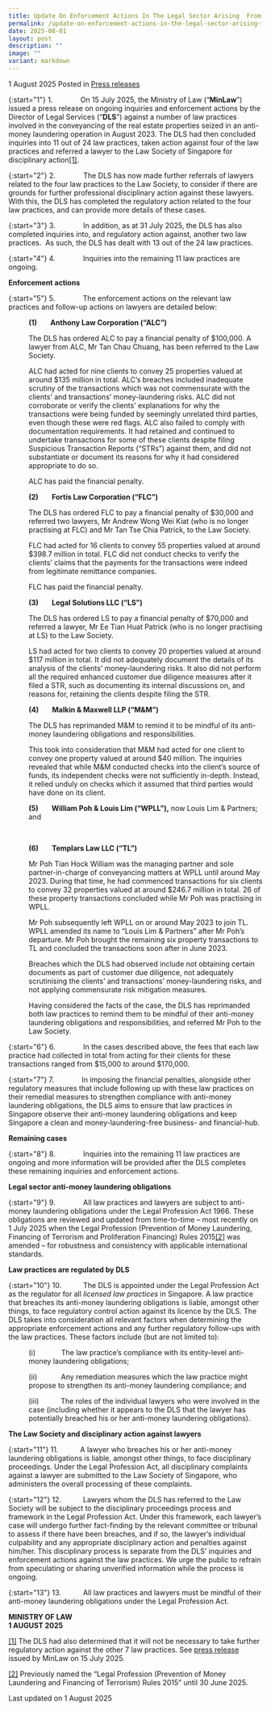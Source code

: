 ```yaml
---
title: Update On Enforcement Actions In The Legal Sector Arising  From The 2023 Case
permalink: /update-on-enforcement-actions-in-the-legal-sector-arising-from-the-2023-case/
date: 2025-08-01
layout: post
description: ""
image: ""
variant: markdown
---
```

1 August 2025 Posted in [Press releases](/news/press-releases)

{:start="1"}
1.&nbsp;&nbsp;&nbsp;&nbsp;&nbsp;&nbsp;&nbsp;&nbsp;&nbsp;&nbsp;&nbsp;&nbsp;&nbsp; On 15 July 2025, the Ministry of Law (“**MinLaw**”) issued a press release on ongoing inquiries and enforcement actions by the Director of Legal Services (“**DLS**”) against a number of law practices involved in the conveyancing of the real estate properties seized in an anti-money laundering operation in August 2023. The DLS had then concluded inquiries into 11 out of 24 law practices, taken action against four of the law practices and referred a lawyer to the Law Society of Singapore for disciplinary action[\[1\]](#_ftn1).

{:start="2"}
2.&nbsp;&nbsp;&nbsp;&nbsp;&nbsp;&nbsp;&nbsp;&nbsp;&nbsp;&nbsp;&nbsp;&nbsp;&nbsp; The DLS has now made further referrals of lawyers related to the four law practices to the Law Society, to consider if there are grounds for further professional disciplinary action against these lawyers. With this, the DLS has completed the regulatory action related to the four law practices, and can provide more details of these cases.

{:start="3"}
3.&nbsp;&nbsp;&nbsp;&nbsp;&nbsp;&nbsp;&nbsp;&nbsp;&nbsp;&nbsp;&nbsp;&nbsp;&nbsp; In addition, as at 31 July 2025, the DLS has also completed inquiries into, and regulatory action against, another two law practices.&nbsp; As such, the DLS has dealt with 13 out of the 24 law practices.

{:start="4"}
4.&nbsp;&nbsp;&nbsp;&nbsp;&nbsp;&nbsp;&nbsp;&nbsp;&nbsp;&nbsp;&nbsp;&nbsp;&nbsp; Inquiries into the remaining 11 law practices are ongoing.

**Enforcement actions**

{:start="5"}
5.&nbsp;&nbsp;&nbsp;&nbsp;&nbsp;&nbsp;&nbsp;&nbsp;&nbsp;&nbsp;&nbsp;&nbsp;&nbsp; The enforcement actions on the relevant law practices and follow-up actions on lawyers are detailed below:

<p style="margin-left: 40px"><b>(1) &nbsp;&nbsp;&nbsp;&nbsp;&nbsp;&nbsp; Anthony Law Corporation (“ALC”)</b></p>

<p style="margin-left: 40px">The DLS has ordered ALC to pay a financial penalty of $100,000. A lawyer from ALC, Mr Tan Chau Chuang, has been referred to the Law Society.</p>

<p style="margin-left: 40px">ALC had acted for nine clients to convey 25 properties valued at around $135 million in total. ALC’s breaches included inadequate scrutiny of the transactions which was not commensurate with the clients’ and transactions’ money-laundering risks. ALC did not corroborate or verify the clients’ explanations for why the transactions were being funded by seemingly unrelated third parties, even though these were red flags. ALC also failed to comply with documentation requirements. It had retained and continued to undertake transactions for some of these clients despite filing Suspicious Transaction Reports (“STRs”) against them, and did not substantiate or document its reasons for why it had considered appropriate to do so.</p>

<p style="margin-left: 40px">ALC has paid the financial penalty.</p>

<p style="margin-left: 40px"><b>(2) &nbsp;&nbsp;&nbsp;&nbsp;&nbsp;&nbsp; Fortis Law Corporation (“FLC”)</b></p>

<p style="margin-left: 40px">The DLS has ordered FLC to pay a financial penalty of $30,000 and referred two lawyers, Mr Andrew Wong Wei Kiat (who is no longer practising at FLC) and Mr Tan Tse Chia Patrick, to the Law Society.</p>

<p style="margin-left: 40px">FLC had acted for 16 clients to convey 55 properties valued at around $398.7 million in total. FLC did not conduct checks to verify the clients’ claims that the payments for the transactions were indeed from legitimate remittance companies.</p>

<p style="margin-left: 40px">FLC has paid the financial penalty.</p>

<p style="margin-left: 40px"><b>(3) &nbsp;&nbsp;&nbsp;&nbsp;&nbsp;&nbsp; Legal Solutions LLC (“LS”)</b></p>

<p style="margin-left: 40px">The DLS has ordered LS to pay a financial penalty of $70,000 and referred a lawyer, Mr Ee Tian Huat Patrick (who is no longer practising at LS) to the Law Society.</p>

<p style="margin-left: 40px">LS had acted for two clients to convey 20 properties valued at around $117 million in total. It did not adequately document the details of its analysis of the clients’ money-laundering risks. It also did not perform all the required enhanced customer due diligence measures after it filed a STR, such as documenting its internal discussions on, and reasons for, retaining the clients despite filing the STR.</p>

<p style="margin-left: 40px"><b>(4) &nbsp;&nbsp;&nbsp;&nbsp;&nbsp;&nbsp; Malkin &amp; Maxwell LLP (“M&amp;M”)</b></p>

<p style="margin-left: 40px">The DLS has reprimanded M&amp;M to remind it to be mindful of its anti-money laundering obligations and responsibilities.</p>

<p style="margin-left: 40px">This took into consideration that M&amp;M had acted for one client to convey one property valued at around $40 million. The inquiries revealed that while M&amp;M conducted checks into the client’s source of funds, its independent checks were not sufficiently in-depth. Instead, it relied unduly on checks which it assumed that third parties would have done on its client.</p>

<p style="margin-left: 40px"><b>(5) &nbsp;&nbsp;&nbsp;&nbsp;&nbsp;&nbsp; William Poh &amp; Louis Lim (“WPLL”),</b> now Louis Lim &amp; Partners; and</p><br>
<p style="margin-left: 40px"><b>(6) &nbsp;&nbsp;&nbsp;&nbsp;&nbsp;&nbsp; Templars Law LLC (“TL”)</b></p>

<p style="margin-left: 40px">Mr Poh Tian Hock William was the managing partner and sole partner-in-charge of conveyancing matters at WPLL until around May 2023. During that time, he had commenced transactions for six clients to convey 32 properties valued at around $246.7 million in total. 26 of these property transactions concluded while Mr Poh was practising in WPLL.</p>

<p style="margin-left: 40px">Mr Poh subsequently left WPLL on or around May 2023 to join TL. WPLL amended its name to “Louis Lim &amp; Partners” after Mr Poh’s departure. Mr Poh brought the remaining six property transactions to TL and concluded the transactions soon after in June 2023.</p>

<p style="margin-left: 40px">Breaches which the DLS had observed include not obtaining certain documents as part of customer due diligence, not adequately scrutinising the clients’ and transactions’ money-laundering risks, and not applying commensurate risk mitigation measures.</p>

<p style="margin-left: 40px">Having considered the facts of the case, the DLS has reprimanded both law practices to remind them to be mindful of their anti-money laundering obligations and responsibilities, and referred Mr Poh to the Law Society.</p>

{:start="6"}
6.&nbsp;&nbsp;&nbsp;&nbsp;&nbsp;&nbsp;&nbsp;&nbsp;&nbsp;&nbsp;&nbsp;&nbsp;&nbsp; In the cases described above, the fees that each law practice had collected in total from acting for their clients for these transactions ranged from $15,000 to around $170,000.

{:start="7"}
7.&nbsp;&nbsp;&nbsp;&nbsp;&nbsp;&nbsp;&nbsp;&nbsp;&nbsp;&nbsp;&nbsp;&nbsp;&nbsp; In imposing the financial penalties, alongside other regulatory measures that include following up with these law practices on their remedial measures to strengthen compliance with anti-money laundering obligations, the DLS aims to ensure that law practices in Singapore observe their anti-money laundering obligations and keep Singapore a clean and money-laundering-free business- and financial-hub.

**Remaining cases**

{:start="8"}
8.&nbsp;&nbsp;&nbsp;&nbsp;&nbsp;&nbsp;&nbsp;&nbsp;&nbsp;&nbsp;&nbsp;&nbsp;&nbsp; Inquiries into the remaining 11 law practices are ongoing and more information will be provided after the DLS completes these remaining inquiries and enforcement actions.

**Legal sector anti-money laundering obligations**

{:start="9"}
9.&nbsp;&nbsp;&nbsp;&nbsp;&nbsp;&nbsp;&nbsp;&nbsp;&nbsp;&nbsp;&nbsp;&nbsp;&nbsp; All law practices and lawyers are subject to anti-money laundering obligations under the Legal Profession Act 1966. These obligations are reviewed and updated from time-to-time – most recently on 1 July 2025 when the Legal Profession (Prevention of Money Laundering, Financing of Terrorism and Proliferation Financing) Rules 2015[\[2\]](#_ftn2) was amended – for robustness and consistency with applicable international standards.

**Law practices are regulated by DLS**

{:start="10"}
10.&nbsp;&nbsp;&nbsp;&nbsp;&nbsp;&nbsp;&nbsp;&nbsp;&nbsp;&nbsp; The DLS is appointed under the Legal Profession Act as the regulator for all _licensed law practices_ in Singapore. A law practice that breaches its anti-money laundering obligations is liable, amongst other things, to face regulatory control action against its licence by the DLS. The DLS takes into consideration all relevant factors when determining the appropriate enforcement actions and any further regulatory follow-ups with the law practices. These factors include (but are not limited to):

<p style="margin-left: 40px">(i)&nbsp;&nbsp;&nbsp;&nbsp;&nbsp;&nbsp;&nbsp;&nbsp;&nbsp;&nbsp;&nbsp;&nbsp; The law practice’s compliance with its entity-level anti-money laundering obligations;</p>

<p style="margin-left: 40px">(ii)&nbsp;&nbsp;&nbsp;&nbsp;&nbsp;&nbsp;&nbsp;&nbsp;&nbsp;&nbsp;&nbsp; Any remediation measures which the law practice might propose to strengthen its anti-money laundering compliance; and</p>

<p style="margin-left: 40px">(iii)&nbsp;&nbsp;&nbsp;&nbsp;&nbsp;&nbsp;&nbsp;&nbsp;&nbsp;&nbsp; The roles of the individual lawyers who were involved in the case (including whether it appears to the DLS that the lawyer has potentially breached his or her anti-money laundering obligations).</p>

**The Law Society and disciplinary action against lawyers**

{:start="11"}
11.&nbsp;&nbsp;&nbsp;&nbsp;&nbsp;&nbsp;&nbsp;&nbsp;&nbsp;&nbsp; A lawyer who breaches his or her anti-money laundering obligations is liable, amongst other things, to face disciplinary proceedings. Under the Legal Profession Act, all disciplinary complaints against a lawyer are submitted to the Law Society of Singapore, who administers the overall processing of these complaints.

{:start="12"}
12.&nbsp;&nbsp;&nbsp;&nbsp;&nbsp;&nbsp;&nbsp;&nbsp;&nbsp;&nbsp; Lawyers whom the DLS has referred to the Law Society will be subject to the disciplinary proceedings process and framework in the Legal Profession Act. Under this framework, each lawyer’s case will undergo further fact-finding by the relevant committee or tribunal to assess if there have been breaches, and if so, the lawyer’s individual culpability and any appropriate disciplinary action and penalties against him/her. This disciplinary process is separate from the DLS’ inquiries and enforcement actions against the law practices. We urge the public to refrain from speculating or sharing unverified information while the process is ongoing.

{:start="13"}
13.&nbsp;&nbsp;&nbsp;&nbsp;&nbsp;&nbsp;&nbsp;&nbsp;&nbsp;&nbsp; All law practices and lawyers must be mindful of their anti-money laundering obligations under the Legal Profession Act.


<b>MINISTRY OF LAW</b><br>
<b>1 AUGUST 2025</b>


[\[1\]](#_ftnref1) The DLS had also determined that it will not be necessary to take further regulatory action against the other 7 law practices. See [press release](https://www.mlaw.gov.sg/ongoing-enforcement-actions-in-the-legal-sector-arising-from-the-2023-major-money-laundering-case/) issued by MinLaw on 15 July 2025.

[\[2\]](#_ftnref2) Previously named the “Legal Profession (Prevention of Money Laundering and Financing of Terrorism) Rules 2015” until 30 June 2025.

<p class="right-side-updated">Last updated on 1 August 2025</p>